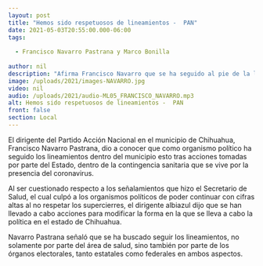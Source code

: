 ```yaml
---
layout: post
title: "Hemos sido respetuosos de lineamientos -  PAN"
date: 2021-05-03T20:55:00.000-06:00
tags:
  
  - Francisco Navarro Pastrana y Marco Bonilla
  
author: nil
description: "Afirma Francisco Navarro que se ha seguido al pie de la letra peticiones de gobiernos e instituto Electoral."
image: /uploads/2021/images-NAVARRO.jpg
video: nil
audio: /uploads/2021/audio-ML05_FRANCISCO_NAVARRO.mp3
alt: Hemos sido respetuosos de lineamientos -  PAN
front: false
section: Local
---
```


El dirigente del Partido Acción Nacional en el municipio de Chihuahua, Francisco Navarro Pastrana, dio a conocer que como organismo político ha seguido los lineamientos dentro del municipio esto tras acciones tomadas por parte del Estado, dentro de la contingencia sanitaria que se vive por la presencia del coronavirus.

Al ser cuestionado respecto a los señalamientos que hizo el Secretario de Salud, el cual culpó a los organismos políticos de poder continuar con cifras altas al no respetar los supercierres, el dirigente albiazul dijo que se han llevado a cabo acciones para modificar la forma en la que se lleva a cabo la política en el estado de Chihuahua.

Navarro Pastrana señaló que se ha buscado seguir los lineamientos, no solamente por parte del área de salud, sino también por parte de los órganos electorales, tanto estatales como federales en ambos aspectos.
